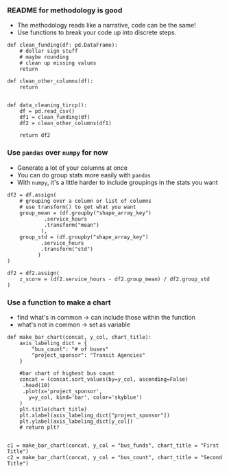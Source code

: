 
### README for methodology is good
* The methodology reads like a narrative, code can be the same!
* Use functions to break your code up into discrete steps.
```
def clean_funding(df: pd.DataFrame):
    # dollar sign stuff
    # maybe rounding
    # clean up missing values
    return

def clean_other_columns(df):
    return


def data_cleaning_tircp():
    df = pd.read_csv()
    df1 = clean_funding(df)
    df2 = clean_other_columns(df1)
    
    return df2
```


### Use `pandas` over `numpy` for now
* Generate a lot of your columns at once
* You can do group stats more easily with `pandas`
* With `numpy`, it's a little harder to include groupings in the stats you want
```
df2 = df.assign(
    # grouping over a column or list of columns
    # use transform() to get what you want
    group_mean = (df.groupby("shape_array_key")
            .service_hours
            .transform("mean")
           ),
    group_std = (df.groupby("shape_array_key")
           .service_hours
           .transform("std")
          )
)

df2 = df2.assign(
    z_score = (df2.service_hours - df2.group_mean) / df2.group_std
)
```


### Use a function to make a chart
* find what's in common -> can include those within the function
* what's not in common -> set as variable
```
def make_bar_chart(concat, y_col, chart_title):
    axis_labeling_dict = {
        "bus_count": "# of buses"
        "project_sponsor": "Transit Agencies"
    }
    
    #bar chart of highest bus count
    concat = (concat.sort_values(by=y_col, ascending=False)
     .head(10)
     .plot(x='project_sponsor', 
       y=y_col, kind='bar', color='skyblue')
    )
    plt.title(chart_title)
    plt.xlabel(axis_labeling_dict["project_sponsor"])
    plt.ylabel(axis_labeling_dict[y_col])
    # return plt?
    
    
c1 = make_bar_chart(concat, y_col = "bus_funds", chart_title = "First Title")
c2 = make_bar_chart(concat, y_col = "bus_count", chart_title = "Second Title")
```